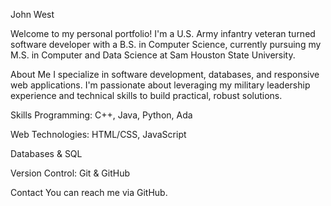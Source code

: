 John West

Welcome to my personal portfolio! I'm a U.S. Army infantry veteran turned software developer with a B.S. in Computer Science, currently pursuing my M.S. in Computer and Data Science at Sam Houston State University.

About Me
I specialize in software development, databases, and responsive web applications. I'm passionate about leveraging my military leadership experience and technical skills to build practical, robust solutions.

Skills
Programming: C++, Java, Python, Ada

Web Technologies: HTML/CSS, JavaScript

Databases & SQL

Version Control: Git & GitHub

Contact
You can reach me via GitHub.

